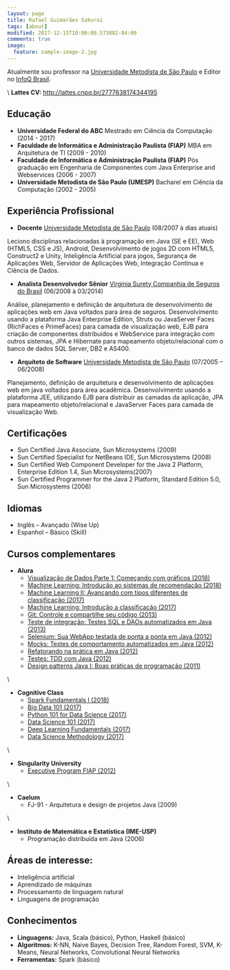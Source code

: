 ```yaml
---
layout: page
title: Rafael Guimarães Sakurai
tags: [about]
modified: 2017-12-15T10:00:00.573882-04:00
comments: true
image:
  feature: sample-image-2.jpg
---
```


Atualmente sou professor na <a href="htttp://www.metodista.br">Universidade Metodista de São Paulo</a> e Editor no <a href="http://www.infoq.com/br">InfoQ Brasil</a>.

\\
**Lattes CV:** <a href="http://lattes.cnpq.br/2777638174344195">http://lattes.cnpq.br/2777638174344195</a>

## Educação

* **Universidade Federal do ABC** Mestrado em Ciência da Computação (2014 - 2017)
* **Faculdade de Informática e Administração Paulista (FIAP)** MBA em Arquitetura de TI (2009 - 2010)
* **Faculdade de Informática e Administração Paulista (FIAP)** Pós graduação em Engenharia de Componentes com Java Enterprise and Webservices (2006 - 2007)
* **Universidade Metodista de São Paulo (UMESP)** Bacharel em Ciência da Computação (2002 - 2005)

## Experiência Profissional

* **Docente** <a href="www.metodista.br">Universidade Metodista de São Paulo</a> (08/2007 à dias atuais)

Leciono disciplinas relacionadas à programação em Java (SE e EE), Web (HTML5, CSS e JS), Android, Desenvolvimento de jogos 2D com HTML5, Construct2 e Unity, Inteligência Artificial para jogos, Segurança de Aplicações Web, Servidor de Aplicações Web, Integração Contínua e Ciência de Dados.

* **Analista Desenvolvedor Sênior** <a href="www.virginiasurety.com.br">Virginia Surety Companhia de Seguros do Brasil</a> (06/2008 à 03/2014)

Análise, planejamento e definição de arquitetura de desenvolvimento de aplicações web em Java voltados para área de seguros. Desenvolvimento usando a plataforma Java Enterprise Edition, Struts ou JavaServer Faces (RichFaces e PrimeFaces) para camada de visualização web, EJB para criação de componentes distribuídos e WebService para integração com outros sistemas, JPA e Hibernate para mapeamento objeto/relacional com o banco de dados SQL Server, DB2 e AS400.

* **Arquiteto de Software** <a href="www.metodista.br">Universidade Metodista de São Paulo</a> (07/2005 – 06/2008)

Planejamento, definição de arquitetura e desenvolvimento de aplicações web em java voltados para área acadêmica. Desenvolvimento usando a plataforma JEE, utilizando EJB para distribuir as camadas da aplicação, JPA para mapeamento objeto/relacional e JavaServer Faces para camada de visualização Web.

## Certificações

* Sun Certified Java Associate, Sun Microsystems (2009)
* Sun Certified Specialist for NetBeans IDE, Sun Microsystems (2008)
* Sun Certified Web Component Developer for the Java 2 Platform, Enterprise Edition 1.4, Sun Microsystems(2007)
* Sun Certified Programmer for the Java 2 Platform, Standard Edition 5.0, Sun Microsystems (2006)

## Idiomas

* Inglês – Avançado (Wise Up)
* Espanhol – Básico (Skill)

## Cursos complementares

* **Alura**
  * <a href="https://cursos.alura.com.br/certificate/ace73ea6-e188-4bc0-8c56-32ed50ad643e">Visualização de Dados Parte 1: Começando com gráficos (2018)</a>
  * <a href="https://cursos.alura.com.br/certificate/ca5a5d95-dc61-4c1b-81e1-8f105f68234b">Machine Learning: Introdução ao sistemas de recomendação (2018)</a>
  * <a href="https://cursos.alura.com.br/certificate/9c09326d-7525-47f8-9192-c7a8b1c958b0">Machine Learning II: Avançando com tipos diferentes de classificação (2017)</a>
  * <a href="https://cursos.alura.com.br/certificate/386ce18a-ca4b-4726-bf69-074f923abe71">Machine Learning: Introdução a classificação (2017)</a>
  * <a href="https://cursos.alura.com.br/certificate/9f27f1c05b28bbe13d3126e1817fa721">Git: Controle e compartilhe seu código (2013)</a>
  * <a href="https://cursos.alura.com.br/certificate/b662db975c853e69aeeb738faaf63126">Teste de integração: Testes SQL e DAOs automatizados em Java (2013)</a>
  * <a href="https://cursos.alura.com.br/certificate/bba14a1bf3e9dd42993f21e9d0b371d5">Selenium: Sua WebApp testada de ponta a ponta em Java (2012)</a>
  * <a href="https://cursos.alura.com.br/certificate/c2d9c2fd3c0294319ae72ab3fbff0084">Mocks: Testes de comportamento automatizados em Java (2012)</a>
  * <a href="https://cursos.alura.com.br/certificate/977e848d21192129af848a86d09c76c6">Refatorando na prática em Java (2012)</a>
  * <a href="https://cursos.alura.com.br/certificate/11dccaf59a1cbb6fae6dc5ec1d500d17">Testes: TDD com Java (2012)</a>
  * <a href="https://cursos.alura.com.br/certificate/5168b3e0fe8f15b7c6640ea895f81105">Design patterns Java I: Boas práticas de programação (2011)</a>

\\
* **Cognitive Class**
  * <a href="https://courses.cognitiveclass.ai/certificates/9e99a048eee946eeb2732e6b6aa3c06f">Spark Fundamentals I (2018)</a>
  * <a href="https://courses.cognitiveclass.ai/certificates/d3ff6a3b85a6445f8a5639aedf41540e">Big Data 101 (2017)</a>
  * <a href="https://courses.cognitiveclass.ai/certificates/b4783538b982427297e550dde4e8aadc">Python 101 for Data Science (2017)</a>
  * <a href="https://courses.cognitiveclass.ai/certificates/ed99daa2c6ba4603841b1411b2c0feb4">Data Science 101 (2017)</a>
  * <a href="https://courses.cognitiveclass.ai/certificates/f02670429d304147ba1ad38b84d54968">Deep Learning Fundamentals (2017)</a>
  * <a href="https://courses.cognitiveclass.ai/certificates/debec88c38a44bd69b29320c74956f3f">Data Science Methodology (2017)</a>

\\
* **Singularity University**
  * <a href="https://www.fiap.com.br/2012/03/22/fiap-realiza-2-edicao-do-executive-program-da-singularity-university/">Executive Program FIAP (2012)</a>

\\
* **Caelum**
  * FJ-91 - Arquitetura e design de projetos Java (2009)

\\
* **Instituto de Matemática e Estatística (IME-USP)**
  * Programação distribuída em Java (2006)

## Áreas de interesse:
* Inteligência artificial
* Aprendizado de máquinas
* Processamento de linguagem natural
* Linguagens de programação

## Conhecimentos

* **Linguagens:** Java, Scala (básico), Python, Haskell (básico)
* **Algoritmos:** K-NN, Naive Bayes, Decision Tree, Random Forest, SVM, K-Means, Neural Networks, Convolutional Neural Networks
* **Ferramentas:** Spark (básico)